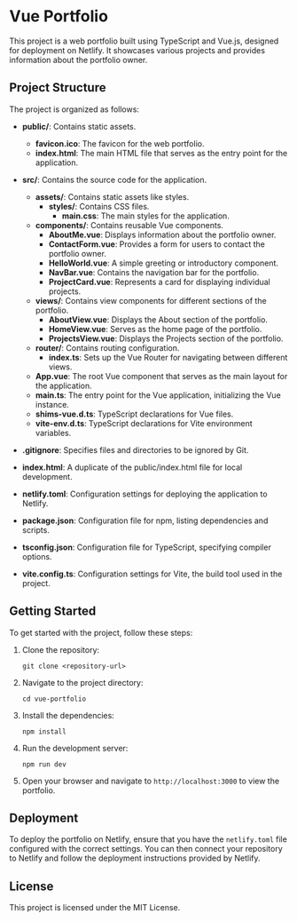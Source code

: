 # Vue Portfolio

This project is a web portfolio built using TypeScript and Vue.js, designed for deployment on Netlify. It showcases various projects and provides information about the portfolio owner.

## Project Structure

The project is organized as follows:

- **public/**: Contains static assets.
  - **favicon.ico**: The favicon for the web portfolio.
  - **index.html**: The main HTML file that serves as the entry point for the application.

- **src/**: Contains the source code for the application.
  - **assets/**: Contains static assets like styles.
    - **styles/**: Contains CSS files.
      - **main.css**: The main styles for the application.
  - **components/**: Contains reusable Vue components.
    - **AboutMe.vue**: Displays information about the portfolio owner.
    - **ContactForm.vue**: Provides a form for users to contact the portfolio owner.
    - **HelloWorld.vue**: A simple greeting or introductory component.
    - **NavBar.vue**: Contains the navigation bar for the portfolio.
    - **ProjectCard.vue**: Represents a card for displaying individual projects.
  - **views/**: Contains view components for different sections of the portfolio.
    - **AboutView.vue**: Displays the About section of the portfolio.
    - **HomeView.vue**: Serves as the home page of the portfolio.
    - **ProjectsView.vue**: Displays the Projects section of the portfolio.
  - **router/**: Contains routing configuration.
    - **index.ts**: Sets up the Vue Router for navigating between different views.
  - **App.vue**: The root Vue component that serves as the main layout for the application.
  - **main.ts**: The entry point for the Vue application, initializing the Vue instance.
  - **shims-vue.d.ts**: TypeScript declarations for Vue files.
  - **vite-env.d.ts**: TypeScript declarations for Vite environment variables.

- **.gitignore**: Specifies files and directories to be ignored by Git.
- **index.html**: A duplicate of the public/index.html file for local development.
- **netlify.toml**: Configuration settings for deploying the application to Netlify.
- **package.json**: Configuration file for npm, listing dependencies and scripts.
- **tsconfig.json**: Configuration file for TypeScript, specifying compiler options.
- **vite.config.ts**: Configuration settings for Vite, the build tool used in the project.

## Getting Started

To get started with the project, follow these steps:

1. Clone the repository:
   ```
   git clone <repository-url>
   ```

2. Navigate to the project directory:
   ```
   cd vue-portfolio
   ```

3. Install the dependencies:
   ```
   npm install
   ```

4. Run the development server:
   ```
   npm run dev
   ```

5. Open your browser and navigate to `http://localhost:3000` to view the portfolio.

## Deployment

To deploy the portfolio on Netlify, ensure that you have the `netlify.toml` file configured with the correct settings. You can then connect your repository to Netlify and follow the deployment instructions provided by Netlify.

## License

This project is licensed under the MIT License.